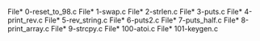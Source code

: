 File* 0-reset_to_98.c
File* 1-swap.c
File* 2-strlen.c
File* 3-puts.c
File* 4-print_rev.c
File* 5-rev_string.c
File* 6-puts2.c
File* 7-puts_half.c
File* 8-print_array.c
File* 9-strcpy.c
File* 100-atoi.c
File* 101-keygen.c

